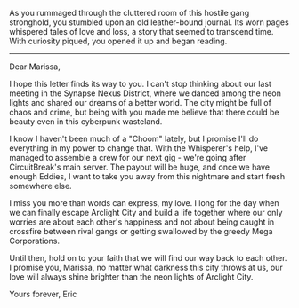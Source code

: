 As you rummaged through the cluttered room of this hostile gang stronghold, you stumbled upon an old leather-bound journal. Its worn pages whispered tales of love and loss, a story that seemed to transcend time. With curiosity piqued, you opened it up and began reading.

---

Dear Marissa,

I hope this letter finds its way to you. I can't stop thinking about our last meeting in the Synapse Nexus District, where we danced among the neon lights and shared our dreams of a better world. The city might be full of chaos and crime, but being with you made me believe that there could be beauty even in this cyberpunk wasteland.

I know I haven't been much of a "Choom" lately, but I promise I'll do everything in my power to change that. With the Whisperer's help, I've managed to assemble a crew for our next gig - we're going after CircuitBreak's main server. The payout will be huge, and once we have enough Eddies, I want to take you away from this nightmare and start fresh somewhere else.

I miss you more than words can express, my love. I long for the day when we can finally escape Arclight City and build a life together where our only worries are about each other's happiness and not about being caught in crossfire between rival gangs or getting swallowed by the greedy Mega Corporations.

Until then, hold on to your faith that we will find our way back to each other. I promise you, Marissa, no matter what darkness this city throws at us, our love will always shine brighter than the neon lights of Arclight City.

Yours forever,
Eric